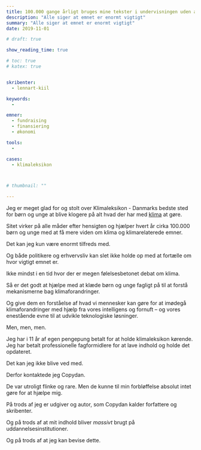 ```yaml
---
title: 100.000 gange årligt bruges mine tekster i undervisningen uden at jeg får en krone for det – og Copydan kan ikke hjælpe mig
description: "Alle siger at emnet er enormt vigtigt"
summary: "Alle siger at emnet er enormt vigtigt"
date: 2019-11-01

# draft: true

show_reading_time: true

# toc: true
# katex: true


skribenter:
  - lennart-kiil

keywords:
  -

emner:
  - fundraising
  - finansiering
  - økonomi

tools:
  -

cases:
  - klimaleksikon



# thumbnail: ""

---
```





Jeg er meget glad for og stolt over Klimaleksikon - Danmarks bedste sted for børn og unge at blive klogere på alt hvad der har med [klima](https://klimaleksikon.dk) at gøre.

Sitet virker på alle måder efter hensigten og hjælper hvert år cirka 100.000 børn og unge med at få mere viden om klima og klimarelaterede emner.

Det kan jeg kun være enormt tilfreds med.

Og både politikere og erhvervsliv kan slet ikke holde op med at fortælle om hvor vigtigt emnet er.

Ikke mindst i en tid hvor der er megen følelsesbetonet debat om klima.

Så er det godt at hjælpe med at klæde børn og unge fagligt på til at forstå mekanismerne bag klimaforandringer.

Og give dem en forståelse af hvad vi mennesker kan gøre for at imødegå klimaforandringer med hjælp fra vores intelligens og fornuft – og vores enestående evne til at udvikle teknologiske løsninger.

Men, men, men.

Jeg har i 11 år af egen pengepung betalt for at holde klimaleksikon kørende. Jeg har betalt professionelle fagformidlere for at lave indhold og holde det opdateret.

Det kan jeg ikke blive ved med.

Derfor kontaktede jeg Copydan.

De var utroligt flinke og rare. Men de kunne til min forbløffelse absolut intet gøre for at hjælpe mig.

På trods af jeg er udgiver og autor, som Copydan kalder forfattere og skribenter.

Og på trods af at mit indhold bliver _massivt_ brugt på uddannelsesinstitutioner.

Og på trods af at jeg kan bevise dette.
